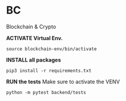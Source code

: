 # BC

Blockchain & Crypto

**ACTIVATE Virtual Env.**

```
source blockchain-env/bin/activate
```

**INSTALL all packages**

```
pip3 install -r requirements.txt
```

**RUN the tests**
Make sure to activate the VENV

```
python -m pytest backend/tests
```
